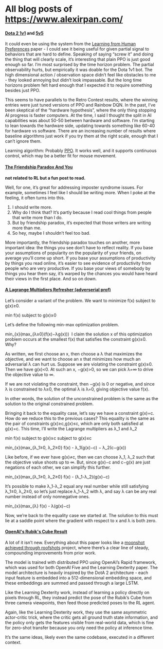 # All blog posts of https://www.alexirpan.com/
#### [Dota 2 1v1](https://www.alexirpan.com/2017/08/12/openai-dota-2.html) and [5v5](https://www.alexirpan.com/2018/06/27/dota-2-five.html)
It could even be using the system from the [Learning from Human Preferences](https://openai.com/blog/deep-reinforcement-learning-from-human-preferences/) paper - I could see it being useful for given partial signal to behaviors that are hard to define.
Speaking of saying “screw it” and doing the thing that will clearly scale, it’s interesting that plain PPO is just good enough so far. I’m most surprised by the time horizon problem. The partial observability hurts, but empirically it was doable for the Dota 1v1 bot. The high dimensional action / observation space didn’t feel like obstacles to me - they looked annoying but didn’t look impassable. But the long time horizons problem felt hard enough that I expected it to require something besides just PPO.

This seems to have parallels to the Retro Contest results, where the winning entries were just tuned versions of PPO and Rainbow DQN. In the past, I’ve been skeptical of the “hardware hypothesis”, where the only thing stopping AI progress is faster computers. At the time, I said I thought the split in AI capabilities was about 50-50 between hardware and software. I’m starting to lean towards the hardware side, updating towards something like 60-40 for hardware vs software. There are an increasing number of results where baseline algorithms just work if you try them at the right scale, enough that I can’t ignore them.

Learning algorithm: Probably [PPO](https://openai.com/blog/openai-baselines-ppo/). It works well, and it supports continuous control, which may be a better fit for mouse movement.

#### [The Friendship Paradox And You](https://www.alexirpan.com/2017/09/13/friendship-paradox.html)
**not related to RL but a fun post to read.**

Well, for one, it’s great for addressing imposter syndrome issues. For example, sometimes I feel like I should be writing more. When I poke at the feeling, it often turns into this.

1. I should write more.
2. Why do I think that? It’s partly because I read cool things from people that write more than I do.
3. But by friendship paradox, it’s expected that those writers are writing more than me.
4. So hey, maybe I shouldn’t feel too bad.

More importantly, the friendship paradox touches on another, more important idea: the things you see don’t have to reflect reality. If you base your assumptions of popularity on the popularity of your friends, on average you’ll come up short. If you base your assumptions of productivity by things you read online, it’s easier to see evidence of productivity from people who are very productive. If you base your views of somebody by things you hear them say, it’s warped by the chances you would have heard their views in the first place. And so on down.

#### [A Lagrange Multipliers Refresher (adverserial prof)](https://www.alexirpan.com/2019/07/27/lagrange-multipliers.html)

Let’s consider a variant of the problem. We want to minimize f(x) subject to g(x)≥0.

​min ​f(x)
​subject to ​g(x)≥0

Let’s define the following min-max optimization problem.

​min_{x}(​max_{λ≥0}(​​f(x)−λg(x)))
​
I claim the solution x of this optimization problem occurs at the smallest f(x) that satisfies the constraint g(x)≥0. Why?

As written, we first choose an x, then choose a λ that maximizes the objective, and we want to choose an x that minimizes how much an adversarial λ can hurt us. Suppose we are violating the constraint g(x)≥0. Then we have g(x)<0. At such an x, −g(x)>0, so we can pick λ=∞ to drive the objective value to ∞.

If we are not violating the constraint, then −g(x) is 0 or negative, and since λ is constrained to λ≥0, the optimal λ is λ=0, giving objective value f(x).

In other words, the solution of the unconstrained problem is the same as the solution to the original constrained problem.

Bringing it back to the equality case, let’s say we have a constraint g(x)=c. How do we reduce this to the previous cases? This equality is the same as the pair of constraints g(x)≥c,g(x)≤c, which are only both satisfied at g(x)=c. This time, I’ll write the Lagrange multipliers as λ_1 and λ_2

​min ​f(x)
​subject to ​g(x)≥c
​subject to ​g(x)≤c
​​

min_{x}(max_{λ_1≥0, λ_2≥0} f(x) - λ_1(g(x)−c) − λ_2(c−g(x))

Like before, if we ever have g(x)≠c, then we can choose λ_1, λ_2 such that the objective value shoots up to ∞. But, since g(x)−c and c−g(x) are just negations of each other, we can simplify this further.

min_{x}(max_{λ_1≥0, λ_2≥0} f(x) - (λ_1-λ_2)(g(x)−c)

It’s possible to make λ_1-λ_2 equal any real number while still satisfying λ_1≥0, λ_2≥0, so let’s just replace λ_1-λ_2 with λ, and say λ can be any real number instead of only nonnegative ones.

min_{x}(max_{λ} f(x) - λ(g(x)−c)

Now, we’re back to the equality case we started at. The solution to this must lie at a saddle point where the gradient with respect to x and λ is both zero.

#### [OpenAI's Rubik's Cube Result](https://www.alexirpan.com/2019/10/29/openai-rubiks.html)
A lot of it isn’t new. Everything about this paper looks like a [moonshot achieved through roofshots](https://www.alexirpan.com/2019/10/29/openai-rubiks.html) project, where there’s a clear line of steady, compounding improvements from prior work.

The model is trained with distributed PPO using OpenAI’s Rapid framework, which was used for both OpenAI Five and the Learning Dexterity paper. The model architecture is heavily inspired by the DotA 2 architecture - each input feature is embedded into a 512-dimensional embedding space, and these embeddings are summed and passed through a large LSTM.

Like the Learning Dexterity work, instead of learning a policy directly on pixels through RL, they instead predict the pose of the Rubik’s Cube from three camera viewpoints, then feed those predicted poses to the RL agent.

Again, like the Learning Dexterity work, they use the same asymmetric actor-critic trick, where the critic gets all ground truth state information, and the policy only gets the features visible from real-world data, which is fine for zero-shot transfer because you only need the policy at inference time.

It’s the same ideas, likely even the same codebase, executed in a different context.

